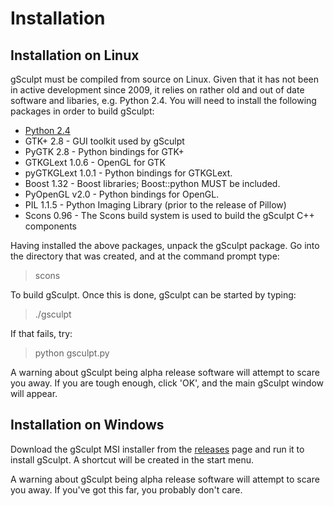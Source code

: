 # Installation

## Installation on Linux

gSculpt must be compiled from source on Linux. Given that it has not been in active development since 2009, it relies on rather old and out of date software and libaries, e.g. Python 2.4. You will need to install the following packages in order to build gSculpt:

- [Python 2.4](https://www.python.org/download/releases/2.4/)
- GTK+ 2.8 - GUI toolkit used by gSculpt
- PyGTK 2.8 - Python bindings for GTK+
- GTKGLext 1.0.6 - OpenGL for GTK
- pyGTKGLext 1.0.1 - Python bindings for GTKGLext.
- Boost 1.32 - Boost libraries; Boost::python MUST be included.
- PyOpenGL v2.0 - Python bindings for OpenGL.
- PIL 1.1.5 - Python Imaging Library (prior to the release of Pillow)
- Scons 0.96 - The Scons build system is used to build the gSculpt C++ components

Having installed the above packages, unpack the gSculpt package. Go into the directory that was created, and at the command prompt type:

> scons

To build gSculpt. Once this is done, gSculpt can be started by typing:

> ./gsculpt

If that fails, try:

> python gsculpt.py

A warning about gSculpt being alpha release software will attempt to scare you away. If you are tough enough, click 'OK', and the main gSculpt window will appear.

## Installation on Windows

Download the gSculpt MSI installer from the [releases](https://github.com/Britefury/gsculpt/releases) page and run it to install gSculpt. A shortcut will be created in the start menu.

A warning about gSculpt being alpha release software will attempt to scare you away. If you've got this far, you probably don't care.
